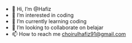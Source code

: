 - 👋 Hi, I’m @Hafiz
- 👀 I’m interested in coding
- 🌱 I’m currently learning coding
- 💞️ I’m looking to collaborate on belajar
- 📫 How to reach me choirulhafiz91@gmail.com

<!---
Hafizjnck/Hafizjnck is a ✨ special ✨ repository because its `README.md` (this file) appears on your GitHub profile.
You can click the Preview link to take a look at your changes.
--->
